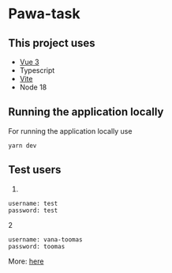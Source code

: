 # Pawa-task



## This project uses

- [Vue 3](https://v3.vuejs.org/)
- Typescript
- [Vite](https://github.com/vitejs/vite)
- Node 18

## Running the application locally

For running the application locally use

`yarn dev`


## Test users

1.
```
username: test
password: test
```

2
```
username: vana-toomas
password: toomas
```

More: [here](https://github.com/niojam/pawa-task/blob/main/README.md) 